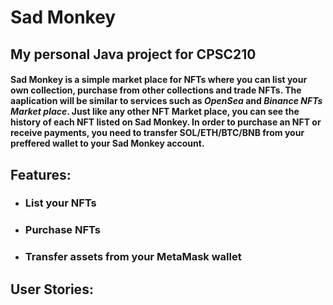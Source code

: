 # Sad Monkey 

## My personal Java project for CPSC210

#### Sad Monkey is a simple market place for NFTs where you can list your own collection, purchase from other collections and trade NFTs. The aaplication will be similar to services such as *OpenSea* and *Binance NFTs Market place*. Just like any other NFT Market place, you can see the history of each NFT listed on Sad Monkey. In order to purchase an NFT or receive payments, you need to transfer SOL/ETH/BTC/BNB from your preffered wallet to your Sad Monkey account.

## **Features**:
- ### List your NFTs 
- ### Purchase NFTs
- ### Transfer assets from your MetaMask wallet



## User Stories:  
